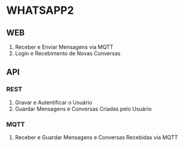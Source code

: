 # WHATSAPP2


## WEB

1. Receber e Enviar Mensagens via MQTT
2. Login e Recebimento de Novas Conversas


## API

### REST

1. Gravar e Autentificar o Usuário
2. Guardar Mensagens e Conversas Criadas pelo Usuário

### MQTT

1. Receber e Guardar Mensagens e Conversas Recebidas via MQTT